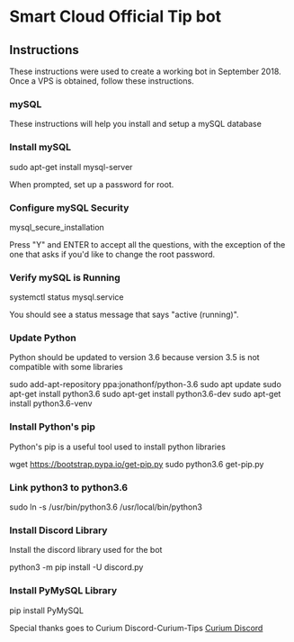 # Smart Cloud Official Tip bot

## Instructions

These instructions were used to create a working bot in September 2018. Once a VPS is obtained, follow these instructions.

### mySQL

These instructions will help you install and setup a mySQL database
### Install mySQL

sudo apt-get install mysql-server

When prompted, set up a password for root.

### Configure mySQL Security

mysql_secure_installation

Press "Y" and ENTER to accept all the questions, with the exception of the one that asks if you'd like to change the root password.

### Verify mySQL is Running

systemctl status mysql.service

You should see a status message that says "active (running)".

### Update Python

Python should be updated to version 3.6 because version 3.5 is not compatible with some libraries

sudo add-apt-repository ppa:jonathonf/python-3.6
sudo apt update
sudo apt-get install python3.6
sudo apt-get install python3.6-dev
sudo apt-get install python3.6-venv

### Install Python's pip

Python's pip is a useful tool used to install python libraries

wget https://bootstrap.pypa.io/get-pip.py
sudo python3.6 get-pip.py

### Link python3 to python3.6

sudo ln -s /usr/bin/python3.6 /usr/local/bin/python3

### Install Discord Library

Install the discord library used for the bot

python3 -m pip install -U discord.py

### Install PyMySQL Library

pip install PyMySQL






Special thanks goes to Curium Discord-Curium-Tips
[Curium Discord](https://discord.gg/BNxtX7b)


